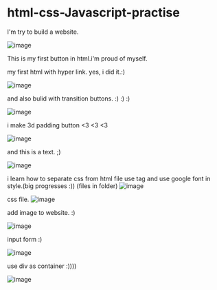 # html-css-Javascript-practise
I'm try to build a website.


![image](https://user-images.githubusercontent.com/34596671/171832620-00a29789-5108-4a78-bc07-c64e03c006ac.png)

This is my first button in html.i'm proud of myself.



my first html with hyper link. yes, i did it.:)

![image](https://user-images.githubusercontent.com/34596671/171832983-37b2b3e1-d3fd-47d7-ba0d-5e406032791f.png)





and also bulid with transition buttons. :) :) :) 

![image](https://user-images.githubusercontent.com/34596671/172040768-e99c0726-7587-4bab-8349-1095d7f657c7.png)



i make 3d padding button <3 <3 <3 

![image](https://user-images.githubusercontent.com/34596671/172508268-ef9e03fb-8494-4078-88fd-75b2a3686eeb.png)


and this is a text. ;)

![image](https://user-images.githubusercontent.com/34596671/173023900-70d765f7-b316-4e69-9065-ba21ebfc2cf3.png)

i learn how to separate css from html file use <link ref....> tag and use google font in style.(big progresses :))
(files in folder)
![image](https://user-images.githubusercontent.com/34596671/173228453-fa9e39ff-8e2a-4df9-9d58-1d61cbdaad35.png)

css file.
![image](https://user-images.githubusercontent.com/34596671/173228505-af9c5bd2-013c-43fc-80b8-8d09d064458d.png)


add image to website. :)

![image](https://user-images.githubusercontent.com/34596671/173325647-f09f3c9c-4db8-4517-bf39-4844e612feb0.png)


input form :)

![image](https://user-images.githubusercontent.com/34596671/175206135-8ca1e08c-24bd-4a5f-bdd0-5c133bb32a8a.png)


use div as container :))))


![image](https://user-images.githubusercontent.com/34596671/175259271-50594f10-3ad5-455f-b8da-2b4d6396a158.png)













